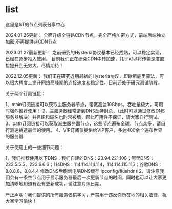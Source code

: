 # list
这里是ST的节点列表分享中心

2024.01.25更新：
全面升级全链路CDN节点，完全严格加密方式，前端后端独立加密
不再提供非CDN节点

2023.01.27最新更新：
之前研究的Hysteria协议基本已经成熟，可以稳定实现，已经在逐步投入使用。
目前我们正在研究CDN中转加速，几乎可以将传输速度直接提升到无穷大，尽情期待！

2022.12.05更新：
我们正在研究近期最新的Hysteria协议，即歇斯底里算法，可以很大程度上提升网络高峰期的连接速度和稳定性，目前还处于研究测试阶段。

关于两个订阅链接：

1、main订阅链接可以获取主服务器节点，带宽高达10Gbps，吞吐量极大，可用时强烈推荐使用！
2、主服务器经常遭到DNS劫持封杀，（此时可以通过修改DNS服务器解决）并且IP和域名也时常被墙，因此可用性不保证，请大家自行测试。
3、path订阅链接可以获取派生服务器节点，这些节点遍布全球，节点众多，请自行测速挑选最佳的使用。
4、VIP订阅仅提供给VIP客户，多达400余个遍布世界的服务器

关于使用上的一些细节问题：

1、我们推荐使用以下DNS：我们自建的DNS：23.94.221.108；阿里DNS：223.5.5.5，223.6.6.6；114DNS：114.114.114.114，114.114.115.115；谷歌DNS：8.8.8.8，8.8.4.4
     修改DNS后刷新电脑DNS缓存 ipconfig/flushdns
2、请注意我们会有一条空节点用于显示服务器最后一次更新节点的时间，同时也可以让大家更加清晰地知道有没有更新成功，请注意对照日期。

严正声明：我们提供的所有服务仅供学习，严禁用于违反你所在地的相关法律，祝大家学习愉快！
